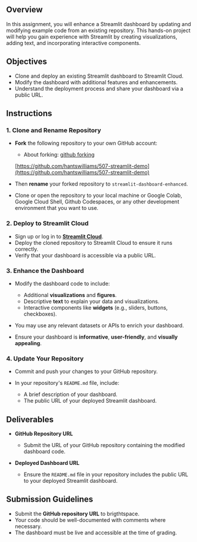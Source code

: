 
## Overview

In this assignment, you will enhance a Streamlit dashboard by updating and modifying example code from an existing repository. This hands-on project will help you gain experience with Streamlit by creating visualizations, adding text, and incorporating interactive components.

## Objectives

- Clone and deploy an existing Streamlit dashboard to Streamlit Cloud.
- Modify the dashboard with additional features and enhancements.
- Understand the deployment process and share your dashboard via a public URL.

## Instructions

### 1. Clone and Rename Repository

- **Fork** the following repository to your own GitHub account:
    - About forking: [github forking](https://docs.github.com/en/pull-requests/collaborating-with-pull-requests/working-with-forks/fork-a-repo)

  [https://github.com/hantswilliams/507-streamlit-demo](https://github.com/hantswilliams/507-streamlit-demo)

- Then **rename** your forked repository to `streamlit-dashboard-enhanced`.
- Clone or open the repository to your local machine or Google Colab, Google Cloud Shell, Github Codespaces, or any other development environment that you want to use. 

### 2. Deploy to Streamlit Cloud

- Sign up or log in to **[Streamlit Cloud](https://share.streamlit.io/signup)**.
- Deploy the cloned repository to Streamlit Cloud to ensure it runs correctly.
- Verify that your dashboard is accessible via a public URL.

### 3. Enhance the Dashboard

- Modify the dashboard code to include:

  - Additional **visualizations** and **figures**.
  - Descriptive **text** to explain your data and visualizations.
  - Interactive components like **widgets** (e.g., sliders, buttons, checkboxes).

- You may use any relevant datasets or APIs to enrich your dashboard.
- Ensure your dashboard is **informative**, **user-friendly**, and **visually appealing**.

### 4. Update Your Repository

- Commit and push your changes to your GitHub repository.
- In your repository's `README.md` file, include:

  - A brief description of your dashboard.
  - The public URL of your deployed Streamlit dashboard.

## Deliverables

- **GitHub Repository URL**

  - Submit the URL of your GitHub repository containing the modified dashboard code.

- **Deployed Dashboard URL**

  - Ensure the `README.md` file in your repository includes the public URL to your deployed Streamlit dashboard.

## Submission Guidelines

- Submit the **GitHub repository URL** to brigthtspace. 
- Your code should be well-documented with comments where necessary.
- The dashboard must be live and accessible at the time of grading.
